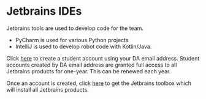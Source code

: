 # Jetbrains IDEs
Jetbrains tools are used to develop code for the team.

* PyCharm is used for various Python projects
* IntelliJ is used to develop robot code with Kotlin/Java.

Click [here](https://www.jetbrains.com/student/) to create a student account using your 
DA email address.  Student accounts created by DA email address are granted full access to 
all Jetbrains products for one-year. This can be renewed each year.

Once an account is created, click [here](https://www.jetbrains.com/toolbox-app/) to get the Jetbrains toolbox which will install all 
Jetbrains products.